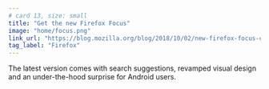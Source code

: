 ```yaml
---
# card 13, size: small
title: "Get the new Firefox Focus"
image: "home/focus.png"
link_url: "https://blog.mozilla.org/blog/2018/10/02/new-firefox-focus-comes-with-search-suggestions-revamped-visual-design-and-an-under-the-hood-surprise-for-android-users/?utm_source=www.mozilla.org&utm_medium=referral&utm_campaign=homepage&utm_content=card"
tag_label: "Firefox"
---
```

The latest version comes with search suggestions, revamped visual design and an under-the-hood surprise for Android users.
